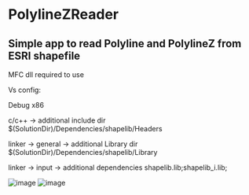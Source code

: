 # PolylineZReader 
## Simple app to read Polyline and PolylineZ from ESRI shapefile

MFC dll required to use

Vs config:

Debug x86

c/c++ -> additional include dir $(SolutionDir)/Dependencies/shapelib/Headers

linker -> general -> additional Library dir $(SolutionDir)/Dependencies/shapelib/Library

linker -> input -> additional dependencies shapelib.lib;shapelib_i.lib;

![image](https://user-images.githubusercontent.com/56792313/131875781-03647627-283b-47db-9609-d0845a7f8dff.png)
![image](https://user-images.githubusercontent.com/56792313/131875965-1dd64590-e300-40c3-86e4-14c344cc9f04.png)
